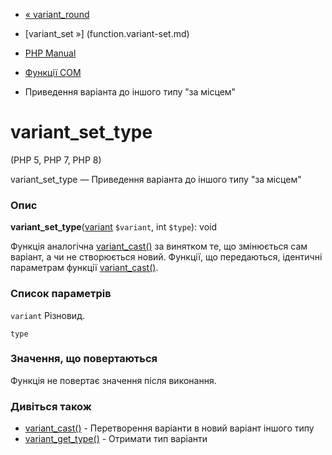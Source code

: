 - [« variant_round](function.variant-round.md)
- [variant_set »] (function.variant-set.md)

- [PHP Manual](index.md)
- [Функції COM](ref.com.md)
- Приведення варіанта до іншого типу "за місцем"

# variant_set_type

(PHP 5, PHP 7, PHP 8)

variant_set_type — Приведення варіанта до іншого типу "за місцем"

### Опис

**variant_set_type**([variant](class.variant.md) `$variant`, int
`$type`): void

Функція аналогічна [variant_cast()](function.variant-cast.md) за
винятком те, що змінюється сам варіант, а чи не створюється новий.
Функції, що передаються, ідентичні параметрам функції
[variant_cast()](function.variant-cast.md).

### Список параметрів

`variant`
Різновид.

`type`

### Значення, що повертаються

Функція не повертає значення після виконання.

### Дивіться також

- [variant_cast()](function.variant-cast.md) - Перетворення
варіанти в новий варіант іншого типу
- [variant_get_type()](function.variant-get-type.md) - Отримати тип
варіанти
